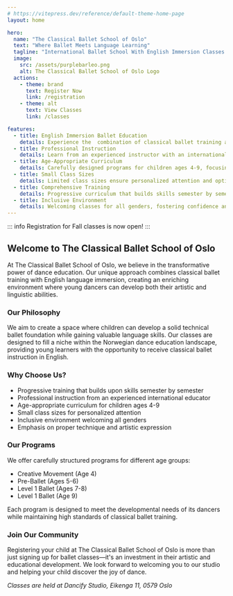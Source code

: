 ```yaml
---
# https://vitepress.dev/reference/default-theme-home-page
layout: home

hero:
  name: "The Classical Ballet School of Oslo"
  text: "Where Ballet Meets Language Learning"
  tagline: "International Ballet School With English Immersion Classes for All Genders. Currently Ages 4-9."
  image:
    src: /assets/purplebarleo.png
    alt: The Classical Ballet School of Oslo Logo
  actions:
    - theme: brand
      text: Register Now
      link: /registration
    - theme: alt
      text: View Classes
      link: /classes

features:
  - title: English Immersion Ballet Education
    details: Experience the  combination of classical ballet training and English language immersion
  - title: Professional Instruction
    details: Learn from an experienced instructor with an international teaching background
  - title: Age-Appropriate Curriculum
    details: Carefully designed programs for children ages 4-9, focusing on proper technique and development. Older age groups will be added in future years.
  - title: Small Class Sizes
    details: Limited class sizes ensure personalized attention and optimal learning
  - title: Comprehensive Training
    details: Progressive curriculum that builds skills semester by semester
  - title: Inclusive Environment
    details: Welcoming classes for all genders, fostering confidence and artistic expression
---
```


::: info
Registration for Fall classes is now open!
:::

## Welcome to The Classical Ballet School of Oslo

At The Classical Ballet School of Oslo, we believe in the transformative power of dance education. Our unique approach combines classical ballet training with English language immersion, creating an enriching environment where young dancers can develop both their artistic and linguistic abilities.

### Our Philosophy

We aim to create a space where children can develop a solid technical ballet foundation while gaining valuable language skills. Our classes are designed to fill a niche within the Norwegian dance education landscape, providing young learners with the opportunity to receive classical ballet instruction in English.

### Why Choose Us?

- Progressive training that builds upon skills semester by semester
- Professional instruction from an experienced international educator
- Age-appropriate curriculum for children ages 4-9
- Small class sizes for personalized attention
- Inclusive environment welcoming all genders
- Emphasis on proper technique and artistic expression

### Our Programs

We offer carefully structured programs for different age groups:

- Creative Movement (Age 4)
- Pre-Ballet (Ages 5-6)
- Level 1 Ballet (Ages 7-8)
- Level 1 Ballet (Age 9)

Each program is designed to meet the developmental needs of its dancers while maintaining high standards of classical ballet training.

### Join Our Community

Registering your child at The Classical Ballet School of Oslo is more than just signing up for ballet classes—it's an investment in their artistic and educational development. We look forward to welcoming you to our studio and helping your child discover the joy of dance.

_Classes are held at Dancify Studio, Eikenga 11, 0579 Oslo_
